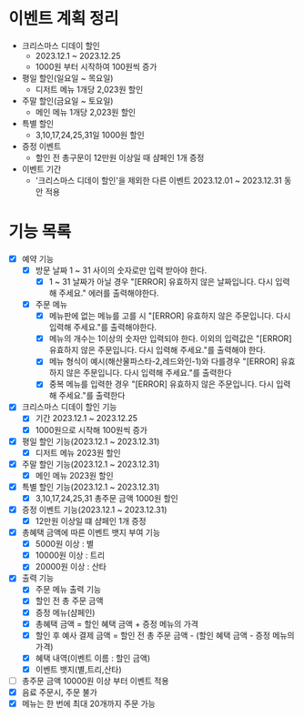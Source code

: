 # 이벤트 계획 정리
- 크리스마스 디데이 할인 
    - 2023.12.1 ~ 2023.12.25
    - 1000원 부터 시작하여 100원씩 증가
- 평일 할인(일요일 ~ 목요일)
    - 디저트 메뉴 1개당 2,023원 할인
- 주말 할인(금요일 ~ 토요일)
    - 메인 메뉴 1개당 2,023원 할인
- 특별 할인
    - 3,10,17,24,25,31일 1000원 할인
- 증정 이벤트
    - 할인 전 총구문이 12만원 이상일 때 샴페인 1개 증정
- 이벤트 기간 
    - '크리스마스 디데이 할인'을 제외한 다른 이벤트 2023.12.01 ~ 2023.12.31 동안 적용


# 기능 목록 
- [x] 예약 기능
    - [x] 방문 날짜 1 ~ 31 사이의 숫자로만 입력 받아야 한다.
        - [x] 1 ~ 31 날짜가 아닐 경우 "[ERROR] 유효하지 않은 날짜입니다. 다시 입력해 주세요." 에러를 출력해야한다.
    - [x] 주문 메뉴 
        - [x] 메뉴판에 없는 메뉴를 고를 시  "[ERROR] 유효하지 않은 주문입니다. 다시 입력해 주세요."를 출력해야한다.
        - [x] 메뉴의 개수는 1이상의 숫자만 입력되야 한다. 이외의 입력값은  "[ERROR] 유효하지 않은 주문입니다. 다시 입력해 주세요."를 출력해야 한다.
        - [x] 메뉴 형식이 예시(해산물파스타-2,레드와인-1)와 다를경우 "[ERROR] 유효하지 않은 주문입니다. 다시 입력해 주세요."를 출력한다
        - [x] 중복 메뉴를 입력한 경우 "[ERROR] 유효하지 않은 주문입니다. 다시 입력해 주세요."를 출력한다
- [x] 크리스마스 디데이 할인 기능
    - [x] 기간 2023.12.1 ~ 2023.12.25
    - [x] 1000원으로 시작해 100원씩 증가     
- [x] 평일 할인 기능(2023.12.1 ~ 2023.12.31) 
    - [x] 디저트 메뉴 2023원 할인
- [x] 주말 할인 기능(2023.12.1 ~ 2023.12.31) 
    - [x] 메인 메뉴 2023원 할인
- [x] 특별 할인 기능(2023.12.1 ~ 2023.12.31)
    - [x] 3,10,17,24,25,31 총주문 금액 1000원 할인
- [x] 증정 이벤트 기능(2023.12.1 ~ 2023.12.31)
    - [x] 12만원 이상일 떄 샴페인 1개 증정
- [x] 총혜택 금액에 따른 이벤트 뱃지 부여 기능
    - [x] 5000원 이상 : 별
    - [x] 10000원 이상 : 트리
    - [x] 20000원 이상 : 산타
- [x] 출력 기능
    - [x] 주문 메뉴 출력 기능
    - [x] 할인 전 총 주문 금액
    - [x] 증정 메뉴(샴페인)
    - [x] 총혜택 금액 = 할인 혜택 금액 + 증정 메뉴의 가격
    - [x] 할인 후 예사 결제 금액 = 할인 전 총 주문 금액 - (할인 혜택 금액 - 증정 메뉴의 가격)
    - [x] 혜택 내역(이벤트 이름 : 할인 금액)
    - [x] 이벤트 뱃지(별,트리,산타)
- [ ] 총주문 금액 10000원 이상 부터 이벤트 적용
- [x] 음료 주문시, 주문 불가
- [x] 메뉴는 한 번에 최대 20개까지 주문 가능
